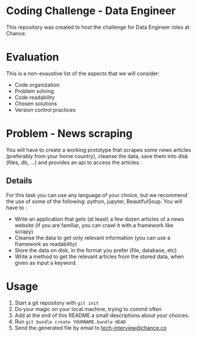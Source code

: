 # Coding Challenge - Data Engineer

This repository was created to host the challenge for Data Engineer roles at
Chance.

# Evaluation

This is a non-exaustive list of the aspects that we will consider:

* Code organization
* Problem solving
* Code readability
* Chosen solutions
* Version control practices

# Problem - News scraping

You will have to create a working prototype that scrapes some news articles (preferably from your home country), cleanse the data, save them into disk (files, db, ...) and provides an api to access the articles.

## Details

For this task you can use any language of your choice, but we recommend the use
of some of the following: python, jupyter, BeautifulSoup. You will have
to :
* Write an application that gets (at least) a few dozen articles of a news website (if you are familiar, you can crawl it with a framework like scrapy)
* Cleanse the data to get only relevant information (you can use a framework as
    readability)
* Store the data on disk, in the format you prefer (file, database, etc)
* Write a method to get the relevant articles from the stored data, when given as input a keyword.

# Usage

1. Start a git repository with ```git init```
1. Do your magic on your local machine, trying to commit often
1. Add at the end of this README a small descriptions about your choices.
1. Run ```git bundle create YOURNAME.bundle HEAD ```
1. Send the generated file by email to tech-interview@chance.co


